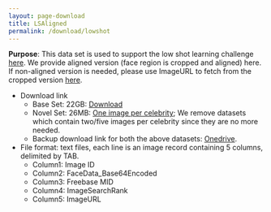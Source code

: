 ```yaml
---
layout: page-download
title: LSAligned
permalink: /download/lowshot
---
```


**Purpose**: This data set is used to support the low shot learning challenge [here](/challenge2/2017). We provide aligned version (face region is cropped and aligned) here. If non-aligned version is needed, please use ImageURL to fetch from the cropped version [here](/download/cropped). 
* Download link
  * Base Set: 22GB: [Download](https://msceleb1mdata.blob.core.windows.net/trainingls/TrainData_Base.zip)
  * Novel Set: 26MB: [One image per celebrity](https://msceleb1mdata.blob.core.windows.net/trainingls/TrainValData_lowshot.tsv); We remove datasets which contain two/five images per celebrity since they are no more needed. 
  * Backup download link for both the above datasets: [Onedrive](https://1drv.ms/f/s!AsQPov4_i5H0gTVKQFcprgEeGLOF).
* File format: text files, each line is an image record containing 5 columns, delimited by TAB.
  * Column1: Image ID
  * Column2: FaceData_Base64Encoded
  * Column3: Freebase MID
  * Column4: ImageSearchRank
  * Column5: ImageURL